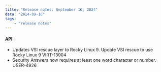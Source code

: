 ```yaml
---
title: "Release notes: September 16, 2024"
date: "2024-09-16"
tags:
    - "release notes"
---
```


#### API

- Updates VSI rescue layer to Rocky Linux 9. Update VSI rescue to use Rocky Linux 9 VIRT-13004
- Security Answers now requires at least one word character or number. USER-4926
